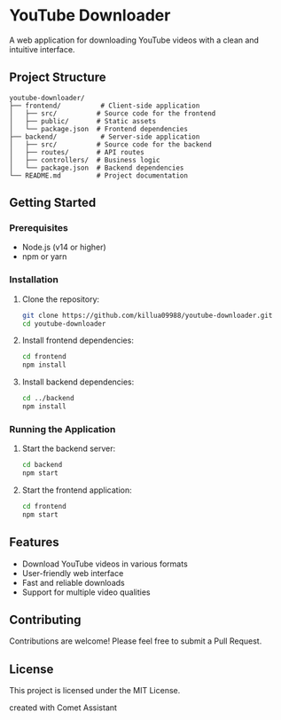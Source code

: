 # YouTube Downloader

A web application for downloading YouTube videos with a clean and intuitive interface.

## Project Structure

```
youtube-downloader/
├── frontend/          # Client-side application
│   ├── src/          # Source code for the frontend
│   ├── public/       # Static assets
│   └── package.json  # Frontend dependencies
├── backend/           # Server-side application
│   ├── src/          # Source code for the backend
│   ├── routes/       # API routes
│   ├── controllers/  # Business logic
│   └── package.json  # Backend dependencies
└── README.md         # Project documentation
```

## Getting Started

### Prerequisites
- Node.js (v14 or higher)
- npm or yarn

### Installation

1. Clone the repository:
   ```bash
   git clone https://github.com/killua09988/youtube-downloader.git
   cd youtube-downloader
   ```

2. Install frontend dependencies:
   ```bash
   cd frontend
   npm install
   ```

3. Install backend dependencies:
   ```bash
   cd ../backend
   npm install
   ```

### Running the Application

1. Start the backend server:
   ```bash
   cd backend
   npm start
   ```

2. Start the frontend application:
   ```bash
   cd frontend
   npm start
   ```

## Features

- Download YouTube videos in various formats
- User-friendly web interface
- Fast and reliable downloads
- Support for multiple video qualities

## Contributing

Contributions are welcome! Please feel free to submit a Pull Request.

## License

This project is licensed under the MIT License.

created with Comet Assistant
